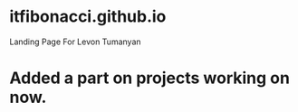 # itfibonacci.github.io
Landing Page For Levon Tumanyan

# Added a part on projects working on now. 
